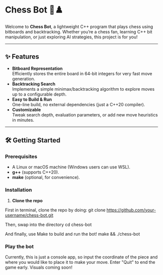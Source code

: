 # Chess Bot 🏰♟️

Welcome to **Chess Bot**, a lightweight C++ program that plays chess using bitboards and backtracking. Whether you’re a chess fan, learning C++ bit manipulation, or just exploring AI strategies, this project is for you!

---

## ✨ Features

- **Bitboard Representation**  
  Efficiently stores the entire board in 64-bit integers for very fast move generation.
- **Backtracking Search**  
  Implements a simple minimax/backtracking algorithm to explore moves up to a configurable depth.
- **Easy to Build & Run**  
  One-line build, no external dependencies (just a C++20 compiler).
- **Customizable**  
  Tweak search depth, evaluation parameters, or add new move heuristics in minutes.

---

## 🛠️ Getting Started

### Prerequisites

- A Linux or macOS machine (Windows users can use WSL).
- **g++** (supports C++20).
- **make** (optional, for convenience).

### Installation

1. **Clone the repo**  

First in terminal, clone the repo by doing: 
   git clone https://github.com/your-username/chess-bot.git

Then, swap into the directory
   cd chess-bot

And finally, use Make to build and run the bot!
   make && ./chess-bot

### Play the bot
Currently, this is just a console app, so input the coordinate of the piece and where you would like to place it to make your move. Enter "Quit" to end the game early. 
Visuals coming soon!
